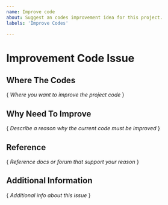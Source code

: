 ```yaml
---
name: Improve code
about: Suggest an codes improvement idea for this project.
labels: 'Improve Codes'

---
```

# Improvement Code Issue
## Where The Codes
{ *Where you want to improve the project code* }

## Why Need To Improve
{ *Describe a reason why the current code must be improved* }

## Reference
{ *Reference docs or forum that support your reason* }

## Additional Information
{ *Additional info about this issue* }